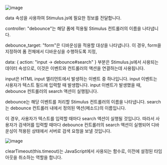 ![image](https://github.com/twingay96/movie_searching/assets/64403357/c64b19d0-6433-4970-9511-b6c0a475c91b)

data 속성을 사용하여 Stimulus.js에 필요한 정보를 전달합니다.

controller: "debounce"는 해당 폼에 적용될 Stimulus 컨트롤러의 이름을 나타냅니다.

debounce_target: "form"은 디바운싱을 적용할 대상을 나타냅니다. 
이 경우, form을 지정하여 폼 전체에서 디바운싱을 수행하도록 지정,

data: { action: "input -> debounce#search" } 부분은 Stimulus.js에서 사용되는 데이터 속성으로, 이것은 이벤트와 컨트롤러의 액션을 연결하는데 사용됩니다.

input은 HTML input 엘리먼트에서 발생하는 이벤트 중 하나입니다. 
input 이벤트는 사용자가 텍스트 필드에 입력할 때 발생합니다.
input 이벤트가 발생했을 때, debounce 컨트롤러의 search 액션이 실행됩니다.

debounce는 해당 이벤트를 처리할 Stimulus 컨트롤러의 이름을 나타냅니다.
search는 debounce 컨트롤러 내에서 정의된 액션(메소드)의 이름입니다. 

이 경우, 사용자가 텍스트를 입력할 때마다 search 액션이 실행될 것입니다.
따라서 사용자가 검색어를 입력할 때마다 debounce 컨트롤러의 search 액션이 실행되어 
디바운싱이 적용된 상태에서 서버로 검색 요청을 보낼 것입니다.

![image](https://github.com/twingay96/movie_searching/assets/64403357/92339b6d-d289-4a10-b7d2-2e6988009d96)

clearTimeout(this.timeout)는 JavaScript에서 사용되는 함수로, 
이전에 설정된 타임아웃을 취소하는 역할을 합니다.
